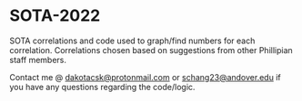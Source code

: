 # SOTA-2022
SOTA correlations and code used to graph/find numbers for each correlation. Correlations chosen based on suggestions from other Phillipian staff members.



Contact me @ dakotacsk@protonmail.com or schang23@andover.edu if you have any questions regarding the code/logic.

